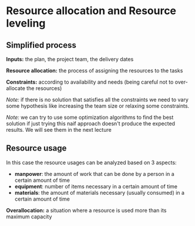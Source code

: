 # Resource allocation and Resource leveling

## Simplified process

**Inputs:** the plan, the project team, the delivery dates

**Resource allocation:** the process of assigning the resources to the tasks

**Constraints:** according to availability and needs (being careful not to over-allocate the resources)

*Note:* if there is no solution that satisfies all the constraints we need to vary some hypothesis like increasing the team size or relaxing some constraints.

*Note:* we can try to use some optimization algorithms to find the best solution if just trying this naif approach doesn't produce the expected results. We will see them in the next lecture

## Resource usage

In this case the resource usages can be analyzed based on 3 aspects:

- **manpower**: the amount of work that can be done by a person in a certain amount of time
- **equipment**:  number of items necessary in a certain amount of time
- **materials**: the amount of materials necessary (usually consumed) in a certain amount of time

**Overallocation:** a situation where a resource is used more than its maximum capacity
